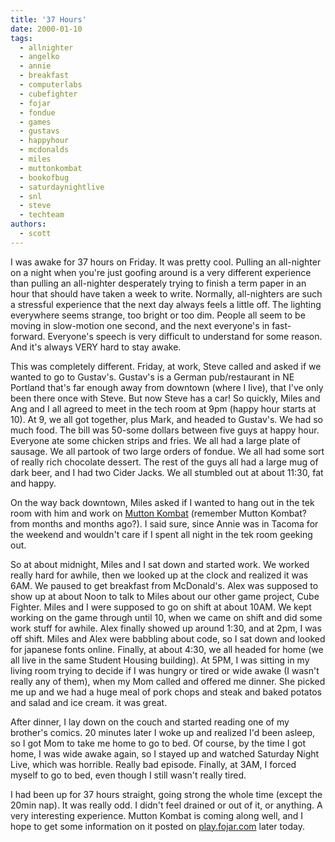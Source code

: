 ```yaml
---
title: '37 Hours'
date: 2000-01-10
tags:
  - allnighter
  - angelko
  - annie
  - breakfast
  - computerlabs
  - cubefighter
  - fojar
  - fondue
  - games
  - gustavs
  - happyhour
  - mcdonalds
  - miles
  - muttonkombat
  - bookofbug
  - saturdaynightlive
  - snl
  - steve
  - techteam
authors:
  - scott
---
```


I was awake for 37 hours on Friday. It was pretty cool. Pulling an all-nighter on a night when you're just goofing around is a very different experience than pulling an all-nighter desperately trying to finish a term paper in an hour that should have taken a week to write. Normally, all-nighters are such a stressful experience that the next day always feels a little off. The lighting everywhere seems strange, too bright or too dim. People all seem to be moving in slow-motion one second, and the next everyone's in fast-forward. Everyone's speech is very difficult to understand for some reason. And it's always VERY hard to stay awake.

This was completely different. Friday, at work, Steve called and asked if we wanted to go to Gustav's. Gustav's is a German pub/restaurant in NE Portland that's far enough away from downtown (where I live), that I've only been there once with Steve. But now Steve has a car! So quickly, Miles and Ang and I all agreed to meet in the tech room at 9pm (happy hour starts at 10). At 9, we all got together, plus Mark, and headed to Gustav's. We had so much food. The bill was 50-some dollars between five guys at happy hour. Everyone ate some chicken strips and fries. We all had a large plate of sausage. We all partook of two large orders of fondue. We all had some sort of really rich chocolate dessert. The rest of the guys all had a large mug of dark beer, and I had two Cider Jacks. We all stumbled out at about 11:30, fat and happy.

On the way back downtown, Miles asked if I wanted to hang out in the tek room with him and work on [Mutton Kombat](http://spaceninja.local/downloads/mk/) (remember Mutton Kombat? from months and months ago?). I said sure, since Annie was in Tacoma for the weekend and wouldn't care if I spent all night in the tek room geeking out.

So at about midnight, Miles and I sat down and started work. We worked really hard for awhile, then we looked up at the clock and realized it was 6AM. We paused to get breakfast from McDonald's. Alex was supposed to show up at about Noon to talk to Miles about our other game project, Cube Fighter. Miles and I were supposed to go on shift at about 10AM. We kept working on the game through until 10, when we came on shift and did some work stuff for awhile. Alex finally showed up around 1:30, and at 2pm, I was off shift. Miles and Alex were babbling about code, so I sat down and looked for japanese fonts online. Finally, at about 4:30, we all headed for home (we all live in the same Student Housing building). At 5PM, I was sitting in my living room trying to decide if I was hungry or tired or wide awake (I wasn't really any of them), when my Mom called and offered me dinner. She picked me up and we had a huge meal of pork chops and steak and baked potatos and salad and ice cream. it was great.

After dinner, I lay down on the couch and started reading one of my brother's comics. 20 minutes later I woke up and realized I'd been asleep, so I got Mom to take me home to go to bed. Of course, by the time I got home, I was wide awake again, so I stayed up and watched Saturday Night Live, which was horrible. Really bad episode. Finally, at 3AM, I forced myself to go to bed, even though I still wasn't really tired.

I had been up for 37 hours straight, going strong the whole time (except the 20min nap). It was really odd. I didn't feel drained or out of it, or anything. A very interesting experience. Mutton Kombat is coming along well, and I hope to get some information on it posted on [play.fojar.com](http://play.fojar.com/) later today.
